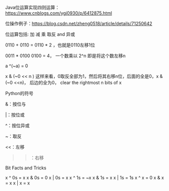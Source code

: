 Java位运算实现四则运算： https://www.cnblogs.com/ygj0930/p/6412875.html

位操作例子：https://blog.csdn.net/zheng0518/article/details/71250642

位运算包括: 加 减 乘 取反 and 异或

0110 + 0110 = 0110 * 2 ，也就是0110左移1位

0011 * 0100 0100 = 4， 一个数乘以 2^n 即是将这个数左移n

a ^(~a) = 0

x & (~0 << n ) 这样来看，0取反全部为1，然后将其右移n位，后面的全是0，x & (~0 <<n)， 后边的全为0， clear the rightmost n bits of x



Python的符号

&：按位与

|：按位或

^：按位异或

~：取反

<<：左移

>>：右移



Bit Facts and Tricks

x ^ 0s = x		x & 0s = 0		x | 0s = x
x ^ 1s = ~x 	x & 1s = x		x | 1s = 1s
x ^ x = 0		x & x = x 		x | x = x
